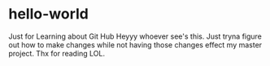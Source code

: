 # hello-world
Just for Learning about Git Hub
Heyyy whoever see's this. Just tryna figure out how to make changes while not having those changes effect my master project. Thx for reading LOL. 
